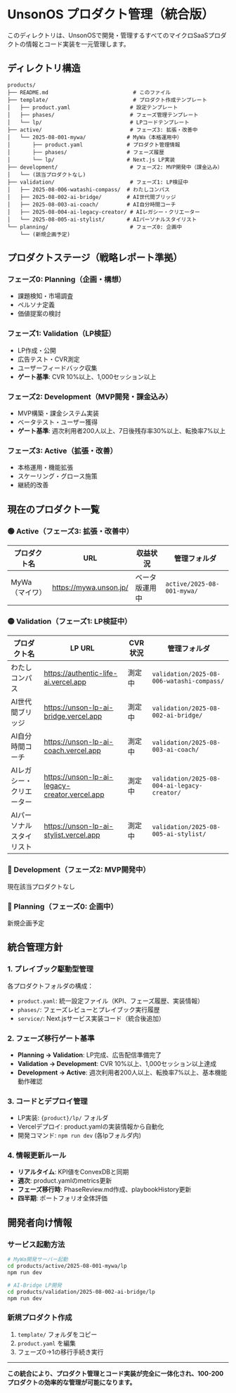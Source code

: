 # UnsonOS プロダクト管理（統合版）

このディレクトリは、UnsonOSで開発・管理するすべてのマイクロSaaSプロダクトの情報とコード実装を一元管理します。

## ディレクトリ構造

```
products/
├── README.md                           # このファイル
├── template/                           # プロダクト作成テンプレート
│   ├── product.yaml                   # 設定テンプレート
│   ├── phases/                        # フェーズ管理テンプレート
│   └── lp/                            # LPコードテンプレート
├── active/                            # フェーズ3: 拡張・改善中
│   └── 2025-08-001-mywa/             # MyWa（本格運用中）
│       ├── product.yaml              # プロダクト管理情報
│       ├── phases/                   # フェーズ履歴
│       └── lp/                       # Next.js LP実装
├── development/                       # フェーズ2: MVP開発中（課金込み）
│   └── (該当プロダクトなし)
├── validation/                        # フェーズ1: LP検証中  
│   ├── 2025-08-006-watashi-compass/  # わたしコンパス
│   ├── 2025-08-002-ai-bridge/        # AI世代間ブリッジ
│   ├── 2025-08-003-ai-coach/         # AI自分時間コーチ
│   ├── 2025-08-004-ai-legacy-creator/ # AIレガシー・クリエーター
│   └── 2025-08-005-ai-stylist/       # AIパーソナルスタイリスト
└── planning/                          # フェーズ0: 企画中
    └── (新規企画予定)

```

## プロダクトステージ（戦略レポート準拠）

### フェーズ0: Planning（企画・構想）
- 課題検知・市場調査
- ペルソナ定義
- 価値提案の検討

### フェーズ1: Validation（LP検証）
- LP作成・公開
- 広告テスト・CVR測定
- ユーザーフィードバック収集
- **ゲート基準**: CVR 10%以上、1,000セッション以上

### フェーズ2: Development（MVP開発・課金込み）
- MVP構築・課金システム実装
- ベータテスト・ユーザー獲得
- **ゲート基準**: 週次利用者200人以上、7日後残存率30%以上、転換率7%以上

### フェーズ3: Active（拡張・改善）
- 本格運用・機能拡張
- スケーリング・グロース施策
- 継続的改善

## 現在のプロダクト一覧

### 🟢 Active（フェーズ3: 拡張・改善中）
| プロダクト名 | URL | 収益状況 | 管理フォルダ |
|------------|-----|----------|-------------|
| MyWa（マイワ） | https://mywa.unson.jp/ | ベータ版運用中 | `active/2025-08-001-mywa/` |

### 🟡 Validation（フェーズ1: LP検証中）
| プロダクト名 | LP URL | CVR状況 | 管理フォルダ |
|------------|--------|---------|-------------|
| わたしコンパス | https://authentic-life-ai.vercel.app | 測定中 | `validation/2025-08-006-watashi-compass/` |
| AI世代間ブリッジ | https://unson-lp-ai-bridge.vercel.app | 測定中 | `validation/2025-08-002-ai-bridge/` |
| AI自分時間コーチ | https://unson-lp-ai-coach.vercel.app | 測定中 | `validation/2025-08-003-ai-coach/` |
| AIレガシー・クリエーター | https://unson-lp-ai-legacy-creator.vercel.app | 測定中 | `validation/2025-08-004-ai-legacy-creator/` |
| AIパーソナルスタイリスト | https://unson-lp-ai-stylist.vercel.app | 測定中 | `validation/2025-08-005-ai-stylist/` |

### 🔄 Development（フェーズ2: MVP開発中）
現在該当プロダクトなし

### 🔵 Planning（フェーズ0: 企画中）
新規企画予定

## 統合管理方針

### 1. **プレイブック駆動型管理**
各プロダクトフォルダの構成：
- `product.yaml`: 統一設定ファイル（KPI、フェーズ履歴、実装情報）
- `phases/`: フェーズレビューとプレイブック実行履歴  
- `service/`: Next.jsサービス実装コード（統合後追加）

### 2. **フェーズ移行ゲート基準**
- **Planning → Validation**: LP完成、広告配信準備完了
- **Validation → Development**: CVR 10%以上、1,000セッション以上達成
- **Development → Active**: 週次利用者200人以上、転換率7%以上、基本機能動作確認

### 3. **コードとデプロイ管理**
- LP実装: `{product}/lp/` フォルダ
- Vercelデプロイ: product.yamlの実装情報から自動化
- 開発コマンド: `npm run dev` (各lpフォルダ内)

### 4. **情報更新ルール**
- **リアルタイム**: KPI値をConvexDBと同期
- **週次**: product.yamlのmetrics更新
- **フェーズ移行時**: PhaseReview.md作成、playbookHistory更新
- **四半期**: ポートフォリオ全体評価

## 開発者向け情報

### サービス起動方法
```bash
# MyWa開発サーバー起動
cd products/active/2025-08-001-mywa/lp
npm run dev

# AI-Bridge LP開発  
cd products/validation/2025-08-002-ai-bridge/lp
npm run dev
```

### 新規プロダクト作成
1. `template/` フォルダをコピー
2. `product.yaml` を編集
3. フェーズ0→1の移行手続き実行

---

**この統合により、プロダクト管理とコード実装が完全に一体化され、100-200プロダクトの効率的な管理が可能になります。**